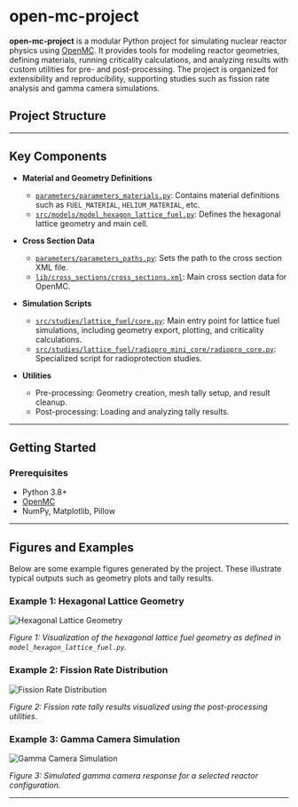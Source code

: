 # open-mc-project

**open-mc-project** is a modular Python project for simulating nuclear reactor physics using [OpenMC](https://openmc.org/). It provides tools for modeling reactor geometries, defining materials, running criticality calculations, and analyzing results with custom utilities for pre- and post-processing. The project is organized for extensibility and reproducibility, supporting studies such as fission rate analysis and gamma camera simulations.


## Project Structure



---

## Key Components

- **Material and Geometry Definitions**
  - [`parameters/parameters_materials.py`](parameters/parameters_materials.py): Contains material definitions such as `FUEL_MATERIAL`, `HELIUM_MATERIAL`, etc.
  - [`src/models/model_hexagon_lattice_fuel.py`](src/models/model_hexagon_lattice_fuel.py): Defines the hexagonal lattice geometry and main cell.

- **Cross Section Data**
  - [`parameters/parameters_paths.py`](parameters/parameters_paths.py): Sets the path to the cross section XML file.
  - [`lib/cross_sections/cross_sections.xml`](lib/cross_sections/cross_sections.xml): Main cross section data for OpenMC.

- **Simulation Scripts**
  - [`src/studies/lattice_fuel/core.py`](src/studies/lattice_fuel/core.py): Main entry point for lattice fuel simulations, including geometry export, plotting, and criticality calculations.
  - [`src/studies/lattice_fuel/radiopro_mini_core/radiopro_core.py`](src/studies/lattice_fuel/radiopro_mini_core/radiopro_core.py): Specialized script for radioprotection studies.

- **Utilities**
  - Pre-processing: Geometry creation, mesh tally setup, and result cleanup.
  - Post-processing: Loading and analyzing tally results.

---

## Getting Started

### Prerequisites

- Python 3.8+
- [OpenMC](https://docs.openmc.org/en/stable/)
- NumPy, Matplotlib, Pillow

---

## Figures and Examples

Below are some example figures generated by the project. These illustrate typical outputs such as geometry plots and tally results.

### Example 1: Hexagonal Lattice Geometry

![Hexagonal Lattice Geometry](docs/figures/hex_lattice_geometry.png)

*Figure 1: Visualization of the hexagonal lattice fuel geometry as defined in `model_hexagon_lattice_fuel.py`.*

### Example 2: Fission Rate Distribution

![Fission Rate Distribution](docs/figures/fission_rate_distribution.png)

*Figure 2: Fission rate tally results visualized using the post-processing utilities.*

### Example 3: Gamma Camera Simulation

![Gamma Camera Simulation](docs/figures/gamma_camera_simulation.png)

*Figure 3: Simulated gamma camera response for a selected reactor configuration.*

---

